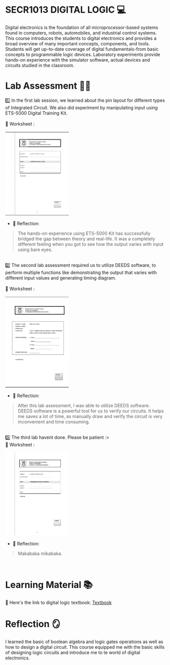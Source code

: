 # SECR1013 DIGITAL LOGIC 💻
Digital electronics is the foundation of all microprocessor-based systems found in computers, robots, automobiles, and industrial control systems. 
This course introduces the students to digital electronics and provides a broad overview of many important concepts, components, and tools. Students will get up-to-date coverage of digital fundamentals-from basic concepts to programmable logic devices. 
Laboratory experiments provide hands-on experience with the simulator software, actual devices and circuits studied in the classroom.

# Lab Assessment 👩‍🔧
1️⃣ In the first lab session, we learned about the pin layout for different types of Integrated Circuit. We also did experiment by manipulating input using ETS-5000 Digital Training Kit.<br><br>
📝 Worksheet : <br><br>
<a href="Lab/Lab1.pdf">
  <img src="Lab/lab1.png" alt="PDF Preview" width="200">
</a>
- 💭 Reflection:
> The hands-on experience using ETS-5000 Kit has successfully bridged the gap between theory and real-life. It was a completely different feeling when you got to see how the output varies with input using bare eyes.
<br>
2️⃣ The second lab assessment required us to utilize DEEDS software, to perform multiple functions like demonstrating the output that varies with different input values and generating timing diagram. <br><br>
📝 Worksheet : <br><br>
<a href="Lab/Lab2.pdf">
  <img src="Lab/lab2.png" alt="PDF Preview" width="200">
</a>

- 💭 Reflection:
> After this lab assessment, I was able to utilize DEEDS software. DEEDS software is a powerful tool for us to verify our circuits. It helps me saves a lot of time, as manually draw and verify the circuit is very inconvenient and time consuming.
<br>
3️⃣ The third lab havent done. Please be patient :><br>
📝 Worksheet : <br><br>
<a href="Lab/Lab3.pdf">
  <img src="Lab/lab3.png" alt="PDF Preview" width="200">
</a>

- 💭 Reflection:
> Makabaka mikabaka.
<br>


# Learning Material 📚
📖 Here's the link to digital logic textbook: [Textbook](https://github.com/XinYing0905/digital-logic/blob/main/Digital%20Logic%20Textbook.pdf)

# Reflection 🪞
I learned the basic of boolean algebra and logic gates operations as well as how to design a digital circuit. This course equipped me with the basic skills of designing logic circuits and introduce me to te world of digital electronics.

